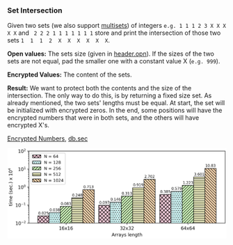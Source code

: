 ### Set Intersection
Given two sets (we also support [multisets](https://en.wikipedia.org/wiki/Multiset)) of integers ```e.g. 1 1 1 2 3 X X X X X``` and ``` 2 2 2 1 1 1 1 1 1 1``` store and print the intersection of those two sets ```1  1  1  2  X  X  X  X  X  X```.

**Open values:** The sets size (given in [header.opn](https://github.com/momalab/privacy_benchmarks/PSI/header.opn)). If the sizes of the two sets are not equal, pad the smaller one with a constant value X (```e.g. 999```).

**Encrypted Values:** The content of the sets.

**Result:** We want to protect both the contents and the size of the intersection. The only way to do this, is by returning a fixed size set. As already mentioned, the two sets' lengths must be equal. At start, the set will be initialized with encrypted zeros. In the end, some positions will have the encrypted numbers that were in both sets, and the others will have encrypted X's.

[Encrypted Numbers](https://github.com/momalab/privacy_benchmarks/PSI/setIntersection_s.sca), [db.sec](https://github.com/momalab/privacy_benchmarks/PSI/db.sec)

![alt text](./../charts/psi.png)
